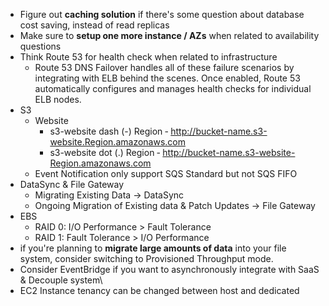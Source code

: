 * Figure out **caching solution** if there's some question about database cost saving, instead of read replicas
* Make sure to **setup one more instance / AZs** when related to availability questions
* Think Route 53 for health check when related to infrastructure
	* Route 53 DNS Failover handles all of these failure scenarios by integrating with ELB behind the scenes. Once enabled, Route 53 automatically configures and manages health checks for individual ELB nodes.
* S3 
	* Website
		* s3-website dash (-) Region ‐ http://bucket-name.s3-website.Region.amazonaws.com
		* s3-website dot (.) Region ‐ http://bucket-name.s3-website-Region.amazonaws.com
	* Event Notification only support SQS Standard but not SQS FIFO
* DataSync & File Gateway
	* Migrating Existing Data -> DataSync
	* Ongoing Migration of Existing data & Patch Updates -> File Gateway
* EBS
	* RAID 0: I/O Performance > Fault Tolerance
	* RAID 1: Fault Tolerance > I/O Performance
* if you're planning to **migrate large amounts of data** into your file system, consider switching to Provisioned Throughput mode.
* Consider EventBridge if you want to asynchronously integrate with SaaS & Decouple system\
* EC2 Instance tenancy can be changed between host and dedicated
